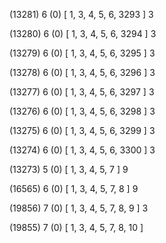 (13281) 6 (0) [ 1, 3, 4, 5, 6, 3293 ] 3 


(13280) 6 (0) [ 1, 3, 4, 5, 6, 3294 ] 3 


(13279) 6 (0) [ 1, 3, 4, 5, 6, 3295 ] 3 


(13278) 6 (0) [ 1, 3, 4, 5, 6, 3296 ] 3 


(13277) 6 (0) [ 1, 3, 4, 5, 6, 3297 ] 3 


(13276) 6 (0) [ 1, 3, 4, 5, 6, 3298 ] 3 


(13275) 6 (0) [ 1, 3, 4, 5, 6, 3299 ] 3 


(13274) 6 (0) [ 1, 3, 4, 5, 6, 3300 ] 3 


(13273) 5 (0) [ 1, 3, 4, 5, 7 ] 9 


(16565) 6 (0) [ 1, 3, 4, 5, 7, 8 ] 9 


(19856) 7 (0) [ 1, 3, 4, 5, 7, 8, 9 ] 3 


(19855) 7 (0) [ 1, 3, 4, 5, 7, 8, 10 ]  

